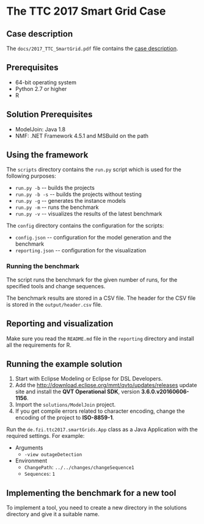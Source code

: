# The TTC 2017 Smart Grid Case

## Case description

The `docs/2017_TTC_SmartGrid.pdf` file contains the [case description](https://georghinkel.github.io/ttc2017smartGrids/2017_TTC_SmartGrid.pdf).

## Prerequisites

* 64-bit operating system
* Python 2.7 or higher
* R

## Solution Prerequisites

* ModelJoin: Java 1.8
* NMF: .NET Framework 4.5.1 and MSBuild on the path

## Using the framework

The `scripts` directory contains the `run.py` script which is used for the following purposes:
* `run.py -b` -- builds the projects
* `run.py -b -s` -- builds the projects without testing
* `run.py -g` -- generates the instance models
* `run.py -m` -- runs the benchmark
* `run.py -v` -- visualizes the results of the latest benchmark

The `config` directory contains the configuration for the scripts:
* `config.json` -- configuration for the model generation and the benchmark
* `reporting.json` -- configuration for the visualization

### Running the benchmark

The script runs the benchmark for the given number of runs, for the specified tools and change sequences.

The benchmark results are stored in a CSV file. The header for the CSV file is stored in the `output/header.csv` file.

## Reporting and visualization

Make sure you read the `README.md` file in the `reporting` directory and install all the requirements for R.

## Running the example solution

1. Start with Eclipse Modeling or Eclipse for DSL Developers.
1. Add the <http://download.eclipse.org/mmt/qvto/updates/releases> update site and install the **QVT Operational SDK**, version **3.6.0.v20160606-1156**.
1. Import the `solutions/ModelJoin` project.
1. If you get compile errors related to character encoding, change the encoding of the project to **ISO-8859-1**.

Run the `de.fzi.ttc2017.smartGrids.App` class as a Java Application with the required settings. For example:

* Arguments
  * `-view outageDetection`
* Environment
  * `ChangePath`: `../../changes/changeSequence1`
  * `Sequences`: `1`

## Implementing the benchmark for a new tool

To implement a tool, you need to create a new directory in the solutions directory and give it a suitable name.
